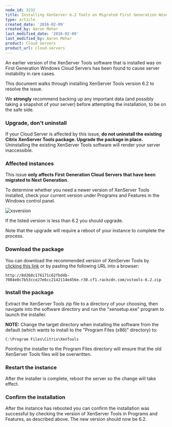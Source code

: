 ```yaml
---
node_id: 3232
title: Installing XenServer 6.2 Tools on Migrated First Generation Windows Cloud Servers
type: article
created_date: '2016-02-09'
created_by: Aaron Mehar
last_modified_date: '2016-02-09'
last_modified_by: Aaron Mehar
product: Cloud Servers
product_url: cloud-servers
---
```


An earlier version of the XenServer Tools software that is installed was on First Generation Windows Cloud Servers has been found to cause server instability in rare cases.

This document walks through installing XenServer Tools version 6.2 to resolve the issue.

We **strongly** recommend backing up any important data (and possibly taking a snapshot of your server) before attempting the installation, to be on the safe side.

### Upgrade, don't uninstall ###

If your Cloud Server is affected by this issue, **do not uninstall the existing Citrix XenServer Tools package.  Upgrade the package in place.**  Uninstalling the existing XenServer Tools software will render your server inaccessible.

### Affected instances ####

[nextcp]:https://mycloud.rackspace.com

This issue **only affects First Generation Cloud Servers that have been migrated to Next Generation**.

To determine whether you need a newer version of XenServer Tools installed, check your current version under Programs and Features in the Windows control panel.

![xsversion](http://63773473543190a035ec-a897bd33ba42b6c03ac54566871e97ca.r54.cf2.rackcdn.com/xstoolsversion.png)

If the listed version is less than 6.2 you should upgrade.

Note that the upgrade will require a reboot of your instance to complete the process.

### Download the package ####

[xsdownload]:http://8d268c176171c62fbd4b-7084e0c7b53cce27e6cc2142114e456e.r30.cf1.rackcdn.com/xstools-6.2.zip
 "XenServer Tools 6.2"

You can download the recommended version of XenServer Tools by [clicking this link][xsdownload] or by pasting the following URL into a browser:

    http://8d268c176171c62fbd4b-7084e0c7b53cce27e6cc2142114e456e.r30.cf1.rackcdn.com/xstools-6.2.zip


### Install the package ####

Extract the XenServer Tools zip file to a directory of your choosing, then navigate into the software directory and run the "xensetup.exe" program to launch the installer.

**NOTE:** Change the target directory when installing the software from the default (which wants to install to the "Program Files (x86)" directory) to:

    C:\Program Files\Citrix\XenTools

Pointing the installer to the Program Files directory will ensure that the old XenServer Tools files will be overwritten.

### Restart the instance ####

After the installer is complete, reboot the server so the change will take effect.

### Confirm the installation ####

After the instance has rebooted you can confirm the installation was successful by checking the version of XenServer Tools in Programs and Features, as described above.  The new version should now be 6.2.
